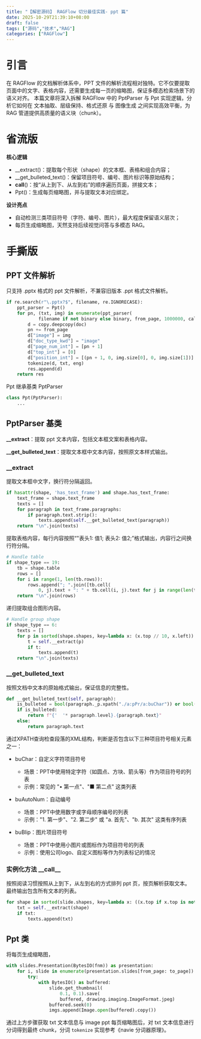 ```yaml
---
title: "【解密源码】 RAGFlow 切分最佳实践- ppt 篇"
date: 2025-10-29T21:39:10+08:00
draft: false
tags: ["源码","技术","RAG"]
categories: ["RAGFlow"]
---
```

# 引言
在 RAGFlow 的文档解析体系中，PPT 文件的解析流程相对独特。它不仅要提取页面中的文字、表格内容，还需要生成每一页的缩略图，保证多模态检索场景下的语义对齐。
本篇文章将深入拆解 RAGFlow 中的 PptParser 与 Ppt 实现逻辑，分析它如何在 文本抽取、层级保持、格式还原 与 图像生成 之间实现高效平衡，为 RAG 管道提供高质量的语义块（chunk）。
# 省流版
**核心逻辑**
- __extract()：提取每个形状（shape）的文本框、表格和组合内容；
- __get_bulleted_text()：保留项目符号、编号、图片标识等原始结构；
- __call__()：按“从上到下、从左到右”的顺序遍历页面，拼接文本；
- Ppt()：生成每页缩略图，并与提取文本对应绑定。

**设计亮点**
- 自动检测三类项目符号（字符、编号、图片），最大程度保留语义层次；
- 每页生成缩略图，天然支持后续视觉问答与多模态 RAG。
# 手撕版

## PPT 文件解析
只支持 .pptx 格式的 ppt 文件解析，不兼容旧版本 .ppt 格式文件解析。
```python
if re.search(r"\.pptx?$", filename, re.IGNORECASE):
    ppt_parser = Ppt()
    for pn, (txt, img) in enumerate(ppt_parser(
            filename if not binary else binary, from_page, 1000000, callback)):
        d = copy.deepcopy(doc)
        pn += from_page
        d["image"] = img
        d["doc_type_kwd"] = "image"
        d["page_num_int"] = [pn + 1]
        d["top_int"] = [0]
        d["position_int"] = [(pn + 1, 0, img.size[0], 0, img.size[1])]
        tokenize(d, txt, eng)
        res.append(d)
    return res
```
Ppt 继承基类 PptParser
```python
class Ppt(PptParser):
    ...
```

## PptParser 基类
**__extract**：提取 ppt 文本内容，包括文本框文案和表格内容。

**__get_bulleted_text**：提取文本框中文本内容，按照原文本样式输出。

### __extract
提取文本框中文字，换行符分隔返回。
```python
if hasattr(shape, 'has_text_frame') and shape.has_text_frame:
    text_frame = shape.text_frame
    texts = []
    for paragraph in text_frame.paragraphs:
        if paragraph.text.strip():
            texts.append(self.__get_bulleted_text(paragraph))
    return "\n".join(texts)
```
提取表格内容，每行内容按照“"表头1: 值1; 表头2: 值2;”格式输出，内容行之间换行符分隔。
```python
# Handle table
if shape_type == 19:
    tb = shape.table
    rows = []
    for i in range(1, len(tb.rows)):
        rows.append("; ".join([tb.cell(
            0, j).text + ": " + tb.cell(i, j).text for j in range(len(tb.columns)) if tb.cell(i, j)]))
    return "\n".join(rows)
```
递归提取组合图形内容。
```python
# Handle group shape
if shape_type == 6:
    texts = []
    for p in sorted(shape.shapes, key=lambda x: (x.top // 10, x.left)):
        t = self.__extract(p)
        if t:
            texts.append(t)
    return "\n".join(texts)
```

### __get_bulleted_text
按照文档中文本的原始格式输出，保证信息的完整性。
```python
def __get_bulleted_text(self, paragraph):
    is_bulleted = bool(paragraph._p.xpath("./a:pPr/a:buChar")) or bool(paragraph._p.xpath("./a:pPr/a:buAutoNum")) or bool(paragraph._p.xpath("./a:pPr/a:buBlip"))
    if is_bulleted:
        return f"{'  '* paragraph.level}.{paragraph.text}"
    else:
        return paragraph.text
```
通过XPATH查询检查段落的XML结构，判断是否包含以下三种项目符号相关元素之一：
- buChar：自定义字符项目符号
  - 场景：PPT中使用特定字符（如圆点、方块、箭头等）作为项目符号的列表
  - 示例：常见的 "• 第一点"、"■ 第二点" 这类列表

- buAutoNum：自动编号
  - 场景：PPT中使用数字或字母顺序编号的列表
  - 示例："1. 第一步"、"2. 第二步" 或 "a. 首先"、"b. 其次" 这类有序列表

- buBlip：图片项目符号
  - 场景：PPT中使用小图片或图标作为项目符号的列表
  - 示例：使用公司logo、自定义图标等作为列表标记的情况

### 实例化方法 \_\_call__
按照阅读习惯按照从上到下，从左到右的方式排列 ppt 页，按页解析获取文本。最终输出包含所有文本的列表。
```python
for shape in sorted(slide.shapes, key=lambda x: ((x.top if x.top is not None else 0) // 10, x.left if x.left is not None else 0)):
    txt = self.__extract(shape)
    if txt:
        texts.append(txt)
```
## Ppt 类
将每页生成缩略图，
```python
with slides.Presentation(BytesIO(fnm)) as presentation:
    for i, slide in enumerate(presentation.slides[from_page: to_page]):
        try:
            with BytesIO() as buffered:
                slide.get_thumbnail(
                    0.1, 0.1).save(
                    buffered, drawing.imaging.ImageFormat.jpeg)
                buffered.seek(0)
                imgs.append(Image.open(buffered).copy())
```

通过上方步骤获取 txt 文本信息与 image ppt 每页缩略图后，对 txt 文本信息进行分词得到最终 chunk，分词 `tokenize` 实现参考《navie 分词器原理》。